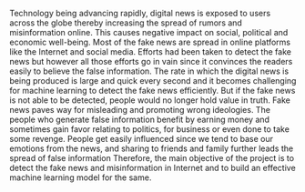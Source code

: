 Technology being advancing rapidly, digital news is exposed to users across the globe thereby
increasing the spread of rumors and misinformation online. This causes negative impact on social,
political and economic well-being. Most of the fake news are spread in online platforms like the
Internet and social media. Efforts had been taken to detect the fake news but however all those
efforts go in vain since it convinces the readers easily to believe the false information. The rate in
which the digital news is being produced is large and quick every second and it becomes
challenging for machine learning to detect the fake news efficiently.
But if the fake news is not able to be detected, people would no longer hold value in truth. Fake
news paves way for misleading and promoting wrong ideologies. The people who generate false
information benefit by earning money and sometimes gain favor relating to politics, for business
or even done to take some revenge. People get easily influenced since we tend to base our emotions
from the news, and sharing to friends and family further leads the spread of false information
Therefore, the main objective of the project is to detect the fake news and misinformation in
Internet and to build an effective machine learning model for the same.
